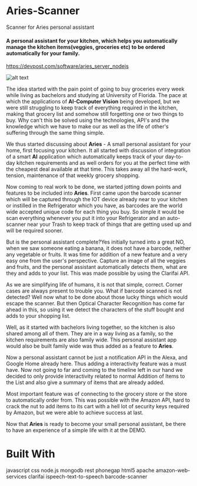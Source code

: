 # Aries-Scanner
Scanner for Aries personal assistant 

<h4><b>A personal assistant for your kitchen, which helps you automatically manage the kitchen items(veggies, groceries etc) to be ordered automatically for your family.</b></h4>

https://devpost.com/software/aries_server_nodejs

![alt text](https://challengepost-s3-challengepost.netdna-ssl.com/photos/production/software_photos/000/462/113/datas/gallery.jpg)


The idea started with the pain point of going to buy groceries every week while living as bachelors and studying at University of Florida. The pace at which the applications of **AI-Computer Vision** being developed, but we were still struggling to keep track of everything required in the kitchen, making that grocery list and somehow still forgetting one or two things to buy. Why can't this be solved using the technologies, API's and the knowledge which we have to make our as well as the life of other's suffering through the same thing simple.

We thus started discussing about **Aries** - A small personal assistant for your home, first focusing your kitchen. It all started with discussion of integration of a smart **AI** application which automatically keeps track of your day-to-day kitchen requirements and as well orders for you at the perfect time with the cheapest deal available at that time. This takes away all the hard-work, tension, maintenance of that weekly grocery shopping.

Now coming to real work to be done, we started jotting down points and features to be included into **Aries**. First came upon the barcode scanner which will be captured through the IOT device already near to your kitchen or instilled in the Refrigerator which you have, as barcodes are the world wide accepted unique code for each thing you buy. So simple it would be scan everything whenever you put it into your Refrigerator and an auto-scanner near your Trash to keep track of things that are getting used up and will be required sooner.

But is the personal assistant complete?Yes initially turned into a great NO, when we saw someone eating a banana, it does not have a barcode, neither any vegetable or fruits. It was time for addition of a new feature and a very easy one from the user's perspective. Capture an image of all the veggies and fruits, and the personal assistant automatically detects them, what are they and adds to your list. This was made possible by using the Clarifai API.

As we are simplifying life of humans, it is not that simple, correct. Corner cases are always present to trouble you. What if barcode scanned is not detected? Well now what to be done about those lucky things which would escape the scanner. But then Optical Character Recognition has come far ahead in this, so using it we detect the characters of the stuff bought and adds to your shopping list.

Well, as it started with bachelors living together, so the kitchen is also shared among all of them. They are in a way living as a family, so the kitchen requirements are also family wide. This personal assistant app would also be built family wide was thus added as a feature to **Aries**.

Now a personal assistant cannot be just a notification API in the Alexa, and Google Home already here. Thus adding a interactivity feature was a must have. Now not going to far and coming to the timeline left in our hand we decided to only provide interactivity related to normal Addition of Items to the List and also give a summary of items that are already added.

Most important feature was of connecting to the grocery store or the store to automatically order from. This was possible with the Amazon API, hard to crack the nut to add items to its cart with a hell lot of security keys required by Amazon, but we were able to achieve success at last.

Now that **Aries** is ready to become your small personal assistant, be there to have an experience of a simple life with it at the DEMO.


# Built With
javascript
css
node.js
mongodb
rest
phonegap
html5
apache
amazon-web-services
clarifai
ispeech-text-to-speech
barcode-scanner

